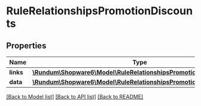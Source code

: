 # RuleRelationshipsPromotionDiscounts

## Properties
Name | Type | Description | Notes
------------ | ------------- | ------------- | -------------
**links** | [**\Rundum\Shopware6\Model\RuleRelationshipsPromotionDiscountsLinks**](RuleRelationshipsPromotionDiscountsLinks.md) |  | [optional] 
**data** | [**\Rundum\Shopware6\Model\RuleRelationshipsPromotionDiscountsData[]**](RuleRelationshipsPromotionDiscountsData.md) |  | [optional] 

[[Back to Model list]](../../README.md#documentation-for-models) [[Back to API list]](../../README.md#documentation-for-api-endpoints) [[Back to README]](../../README.md)

